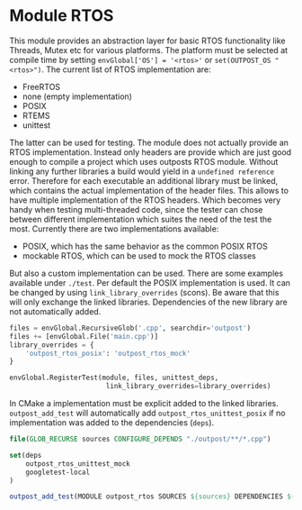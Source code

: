 # Module RTOS

This module provides an abstraction layer for basic RTOS functionality like Threads, Mutex etc for various platforms. The platform must be selected at compile time by setting `envGlobal['OS'] = '<rtos>'` or `set(OUTPOST_OS "<rtos>")`. The current list of RTOS implementation are:

 - FreeRTOS
 - none (empty implementation)
 - POSIX
 - RTEMS
 - unittest

The latter can be used for testing. The module does not actually provide an RTOS implementation. Instead only headers are provide which are just good enough to compile a project which uses outposts RTOS module. Without linking any further libraries a build would yield in a `undefined reference` error. Therefore for each executable an additional library must be linked, which contains the actual implementation of the header files. This allows to have multiple implementation of the RTOS headers. Which becomes very handy when testing multi-threaded code, since the tester can chose between different implementation which suites the need of the test the most. Currently there are two implementations available:

 - POSIX, which has the same behavior as the common POSIX RTOS
 - mockable RTOS, which can be used to mock the RTOS classes

But also a custom implementation can be used. There are some examples available under `./test`. Per default the POSIX implementation is used. It can be changed by using `link_library_overrides` (scons). Be aware that this will only exchange the linked libraries. Dependencies of the new library are not automatically added.

```python
files = envGlobal.RecursiveGlob('.cpp', searchdir='outpost')
files += [envGlobal.File('main.cpp')]
library_overrides = {
    'outpost_rtos_posix': 'outpost_rtos_mock'
}

envGlobal.RegisterTest(module, files, unittest_deps,
                        link_library_overrides=library_overrides)
```

In CMake a implementation must be explicit added to the linked libraries. `outpost_add_test` will automatically add `outpost_rtos_unittest_posix` if no implementation was added to the dependencies (`deps`).

```cmake
file(GLOB_RECURSE sources CONFIGURE_DEPENDS "./outpost/**/*.cpp")

set(deps
    outpost_rtos_unittest_mock
    googletest-local
)

outpost_add_test(MODULE outpost_rtos SOURCES ${sources} DEPENDENCIES ${deps})
```